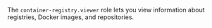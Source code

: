 The `container-registry.viewer` role lets you view information about registries, Docker images, and repositories.